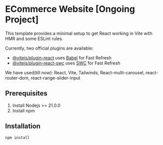 # ECommerce Website [Ongoing Project]

This template provides a minimal setup to get React working in Vite with HMR and some ESLint rules.

Currently, two official plugins are available:

- [@vitejs/plugin-react](https://github.com/vitejs/vite-plugin-react/blob/main/packages/plugin-react/README.md) uses [Babel](https://babeljs.io/) for Fast Refresh
- [@vitejs/plugin-react-swc](https://github.com/vitejs/vite-plugin-react-swc) uses [SWC](https://swc.rs/) for Fast Refresh

We have used(till now): React, Vite, Tailwinds, React-multi-carousel, react-router-dom, react-range-slider-input

## Prerequisites

1. Install Nodejs >= 21.0.0
2. Install npm

## Installation

```bash
npm install
```
